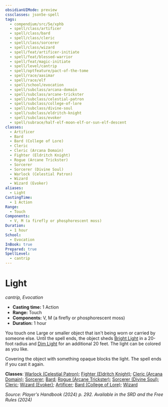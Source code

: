 ```yaml
---
obsidianUIMode: preview
cssclasses: json5e-spell
tags:
  - compendium/src/5e/xphb
  - spell/class/artificer
  - spell/class/bard
  - spell/class/cleric
  - spell/class/sorcerer
  - spell/class/wizard
  - spell/feat/artificer-initiate
  - spell/feat/blessed-warrior
  - spell/feat/magic-initiate
  - spell/level/cantrip
  - spell/optfeature/pact-of-the-tome
  - spell/race/aasimar
  - spell/race/elf
  - spell/school/evocation
  - spell/subclass/arcana-domain
  - spell/subclass/arcane-trickster
  - spell/subclass/celestial-patron
  - spell/subclass/college-of-lore
  - spell/subclass/divine-soul
  - spell/subclass/eldritch-knight
  - spell/subclass/evoker
  - spell/subrace/half-elf-moon-elf-or-sun-elf-descent
classes:
  - Artificer
  - Bard
  - Bard (College of Lore)
  - Cleric
  - Cleric (Arcana Domain)
  - Fighter (Eldritch Knight)
  - Rogue (Arcane Trickster)
  - Sorcerer
  - Sorcerer (Divine Soul)
  - Warlock (Celestial Patron)
  - Wizard
  - Wizard (Evoker)
aliases:
  - Light
CastingTime:
  - 1 Action
Range:
  - Touch
Components:
  - V, M (a firefly or phosphorescent moss)
Duration:
  - 1 hour
School:
  - Evocation
InBook: true
Prepared: true
SpellLevel:
  - cantrip
---
```

# Light
*cantrip, Evocation*  


- **Casting time:** 1 Action
- **Range:** Touch
- **Components:** V, M (a firefly or phosphorescent moss)
- **Duration:** 1 hour

You touch one Large or smaller object that isn't being worn or carried by someone else. Until the spell ends, the object sheds [Bright Light](/3-Mechanics/CLI/variant-rules/bright-light-xphb.md) in a 20-foot radius and [Dim Light](/3-Mechanics/CLI/variant-rules/dim-light-xphb.md) for an additional 20 feet. The light can be colored as you like.

Covering the object with something opaque blocks the light. The spell ends if you cast it again.

**Classes**: [Warlock (Celestial Patron)](/3-Mechanics/CLI/lists/list-spells-classes-celestial-patron-xphb.md "subclass=XPHB;class=XPHB"); [Fighter (Eldritch Knight)](/3-Mechanics/CLI/lists/list-spells-classes-eldritch-knight-xphb.md "subclass=XPHB;class=XPHB"); [Cleric (Arcana Domain)](/3-Mechanics/CLI/lists/list-spells-classes-arcana-domain-scag.md "subclass=SCAG;class=XPHB"); [Sorcerer](/3-Mechanics/CLI/lists/list-spells-classes-sorcerer.md); [Bard](/3-Mechanics/CLI/lists/list-spells-classes-bard.md); [Rogue (Arcane Trickster)](/3-Mechanics/CLI/lists/list-spells-classes-arcane-trickster-xphb.md "subclass=XPHB;class=XPHB"); [Sorcerer (Divine Soul)](/3-Mechanics/CLI/lists/list-spells-classes-divine-soul-xge.md "subclass=XGE;class=XPHB"); [Cleric](/3-Mechanics/CLI/lists/list-spells-classes-cleric.md); [Wizard (Evoker)](/3-Mechanics/CLI/lists/list-spells-classes-evoker-xphb.md "subclass=XPHB;class=XPHB"); [Artificer](/3-Mechanics/CLI/lists/list-spells-classes-artificer.md); [Bard (College of Lore)](/3-Mechanics/CLI/lists/list-spells-classes-college-of-lore-xphb.md "subclass=XPHB;class=XPHB"); [Wizard](/3-Mechanics/CLI/lists/list-spells-classes-wizard.md)

*Source: Player's Handbook (2024) p. 292. Available in the <span title='Systems Reference Document (5.2)'>SRD</span> and the Free Rules (2024)*